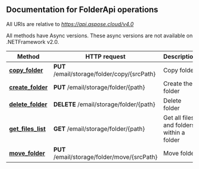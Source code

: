 
## Documentation for FolderApi operations

All URIs are relative to *https://api.aspose.cloud/v4.0*

All methods have Async versions. These async versions are not available on .NETFramework v2.0.

Method | HTTP request | Description
------------- | ------------- | -------------
[**copy_folder**](FolderApi.md#copy_folder)| **PUT** /email/storage/folder/copy/{srcPath}| Copy folder
[**create_folder**](FolderApi.md#create_folder)| **PUT** /email/storage/folder/{path}| Create the folder
[**delete_folder**](FolderApi.md#delete_folder)| **DELETE** /email/storage/folder/{path}| Delete folder
[**get_files_list**](FolderApi.md#get_files_list)| **GET** /email/storage/folder/{path}| Get all files and folders within a folder
[**move_folder**](FolderApi.md#move_folder)| **PUT** /email/storage/folder/move/{srcPath}| Move folder

